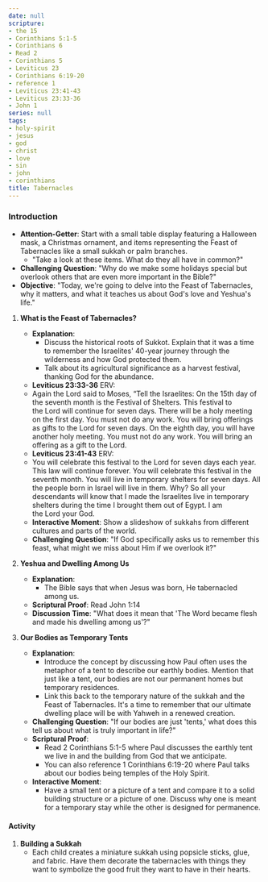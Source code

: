 ```yaml
---
date: null
scripture:
- the 15
- Corinthians 5:1-5
- Corinthians 6
- Read 2
- Corinthians 5
- Leviticus 23
- Corinthians 6:19-20
- reference 1
- Leviticus 23:41-43
- Leviticus 23:33-36
- John 1
series: null
tags:
- holy-spirit
- jesus
- god
- christ
- love
- sin
- john
- corinthians
title: Tabernacles
---
```



### Introduction 

- **Attention-Getter**: Start with a small table display featuring a Halloween mask, a Christmas ornament, and items representing the Feast of Tabernacles like a small sukkah or palm branches.
    - "Take a look at these items. What do they all have in common?"
- **Challenging Question**: "Why do we make some holidays special but overlook others that are even more important in the Bible?"
- **Objective**: "Today, we're going to delve into the Feast of Tabernacles, why it matters, and what it teaches us about God's love and Yeshua's life."

1. **What is the Feast of Tabernacles?**
    - **Explanation**: 
        - Discuss the historical roots of Sukkot. Explain that it was a time to remember the Israelites' 40-year journey through the wilderness and how God protected them.
        - Talk about its agricultural significance as a harvest festival, thanking God for the abundance.
    - **Leviticus 23:33-36** ERV:  
    - Again the Lord said to Moses, “Tell the Israelites: On the 15th day of the seventh month is the Festival of Shelters. This festival to the Lord will continue for seven days. There will be a holy meeting on the first day. You must not do any work. You will bring offerings as gifts to the Lord for seven days. On the eighth day, you will have another holy meeting. You must not do any work. You will bring an offering as a gift to the Lord.
    - **Leviticus 23:41-43** ERV:  
    - You will celebrate this festival to the Lord for seven days each year. This law will continue forever. You will celebrate this festival in the seventh month. You will live in temporary shelters for seven days. All the people born in Israel will live in them. Why? So all your descendants will know that I made the Israelites live in temporary shelters during the time I brought them out of Egypt. I am the Lord your God.
    - **Interactive Moment**: Show a slideshow of sukkahs from different cultures and parts of the world.
    - **Challenging Question**: "If God specifically asks us to remember this feast, what might we miss about Him if we overlook it?"

2. **Yeshua and Dwelling Among Us**
    - **Explanation**: 
        - The Bible says that when Jesus was born, He tabernacled among us. 
    - **Scriptural Proof**: Read John 1:14
    - **Discussion Time**: "What does it mean that 'The Word became flesh and made his dwelling among us'?"

3. **Our Bodies as Temporary Tents**
	- **Explanation**: 
	    - Introduce the concept by discussing how Paul often uses the metaphor of a tent to describe our earthly bodies. Mention that just like a tent, our bodies are not our permanent homes but temporary residences.
	    - Link this back to the temporary nature of the sukkah and the Feast of Tabernacles. It's a time to remember that our ultimate dwelling place will be with Yahweh in a renewed creation.
	- **Challenging Question**: "If our bodies are just 'tents,' what does this tell us about what is truly important in life?"
	- **Scriptural Proof**: 
	    - Read 2 Corinthians 5:1-5 where Paul discusses the earthly tent we live in and the building from God that we anticipate.
	    - You can also reference 1 Corinthians 6:19-20 where Paul talks about our bodies being temples of the Holy Spirit.
	- **Interactive Moment**: 
	    - Have a small tent or a picture of a tent and compare it to a solid building structure or a picture of one. Discuss why one is meant for a temporary stay while the other is designed for permanence.
#### Activity

1. **Building a Sukkah**
    - Each child creates a miniature sukkah using popsicle sticks, glue, and fabric. Have them decorate the tabernacles with things they want to symbolize the good fruit they want to have in their hearts.
